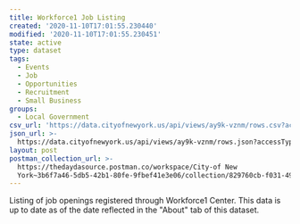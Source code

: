 ```yaml
---
title: Workforce1 Job Listing
created: '2020-11-10T17:01:55.230440'
modified: '2020-11-10T17:01:55.230451'
state: active
type: dataset
tags:
  - Events
  - Job
  - Opportunities
  - Recruitment
  - Small Business
groups:
  - Local Government
csv_url: 'https://data.cityofnewyork.us/api/views/ay9k-vznm/rows.csv?accessType=DOWNLOAD'
json_url: >-
  https://data.cityofnewyork.us/api/views/ay9k-vznm/rows.json?accessType=DOWNLOAD
layout: post
postman_collection_url: >-
  https://thedaydasource.postman.co/workspace/City-of New
  York~3b6f7a46-5db5-42b1-80fe-9fbef41e3e06/collection/829760cb-f031-4990-8076-ed3fc11ab109
---
```

Listing of job openings registered through Workforce1 Center. This data is up to date as of the date reflected in the "About" tab of this dataset.
